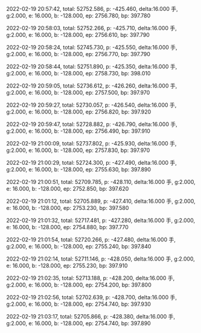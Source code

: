 2022-02-19 20:57:42, total: 52752.586, p: -425.460, delta:16.000 手, g:2.000, e: 16.000, b: -128.000, ep: 2756.780, bp: 397.780

2022-02-19 20:58:03, total: 52752.266, p: -425.710, delta:16.000 手, g:2.000, e: 16.000, b: -128.000, ep: 2756.610, bp: 397.790

2022-02-19 20:58:24, total: 52745.730, p: -425.550, delta:16.000 手, g:2.000, e: 16.000, b: -128.000, ep: 2756.770, bp: 397.790

2022-02-19 20:58:44, total: 52751.890, p: -425.350, delta:16.000 手, g:2.000, e: 16.000, b: -128.000, ep: 2758.730, bp: 398.010

2022-02-19 20:59:05, total: 52736.612, p: -426.260, delta:16.000 手, g:2.000, e: 16.000, b: -128.000, ep: 2757.500, bp: 397.970

2022-02-19 20:59:27, total: 52730.057, p: -426.540, delta:16.000 手, g:2.000, e: 16.000, b: -128.000, ep: 2756.820, bp: 397.920

2022-02-19 20:59:47, total: 52728.882, p: -426.790, delta:16.000 手, g:2.000, e: 16.000, b: -128.000, ep: 2756.490, bp: 397.910

2022-02-19 21:00:09, total: 52737.802, p: -425.930, delta:16.000 手, g:2.000, e: 16.000, b: -128.000, ep: 2757.830, bp: 397.970

2022-02-19 21:00:29, total: 52724.300, p: -427.490, delta:16.000 手, g:2.000, e: 16.000, b: -128.000, ep: 2755.630, bp: 397.890

2022-02-19 21:00:51, total: 52709.785, p: -428.110, delta:16.000 手, g:2.000, e: 16.000, b: -128.000, ep: 2752.850, bp: 397.620

2022-02-19 21:01:12, total: 52705.889, p: -427.410, delta:16.000 手, g:2.000, e: 16.000, b: -128.000, ep: 2753.230, bp: 397.580

2022-02-19 21:01:32, total: 52717.481, p: -427.280, delta:16.000 手, g:2.000, e: 16.000, b: -128.000, ep: 2754.880, bp: 397.770

2022-02-19 21:01:54, total: 52720.266, p: -427.480, delta:16.000 手, g:2.000, e: 16.000, b: -128.000, ep: 2755.240, bp: 397.840

2022-02-19 21:02:14, total: 52711.146, p: -428.050, delta:16.000 手, g:2.000, e: 16.000, b: -128.000, ep: 2755.230, bp: 397.910

2022-02-19 21:02:35, total: 52713.188, p: -428.200, delta:16.000 手, g:2.000, e: 16.000, b: -128.000, ep: 2754.200, bp: 397.800

2022-02-19 21:02:56, total: 52702.639, p: -428.700, delta:16.000 手, g:2.000, e: 16.000, b: -128.000, ep: 2754.740, bp: 397.930

2022-02-19 21:03:17, total: 52705.866, p: -428.380, delta:16.000 手, g:2.000, e: 16.000, b: -128.000, ep: 2754.740, bp: 397.890